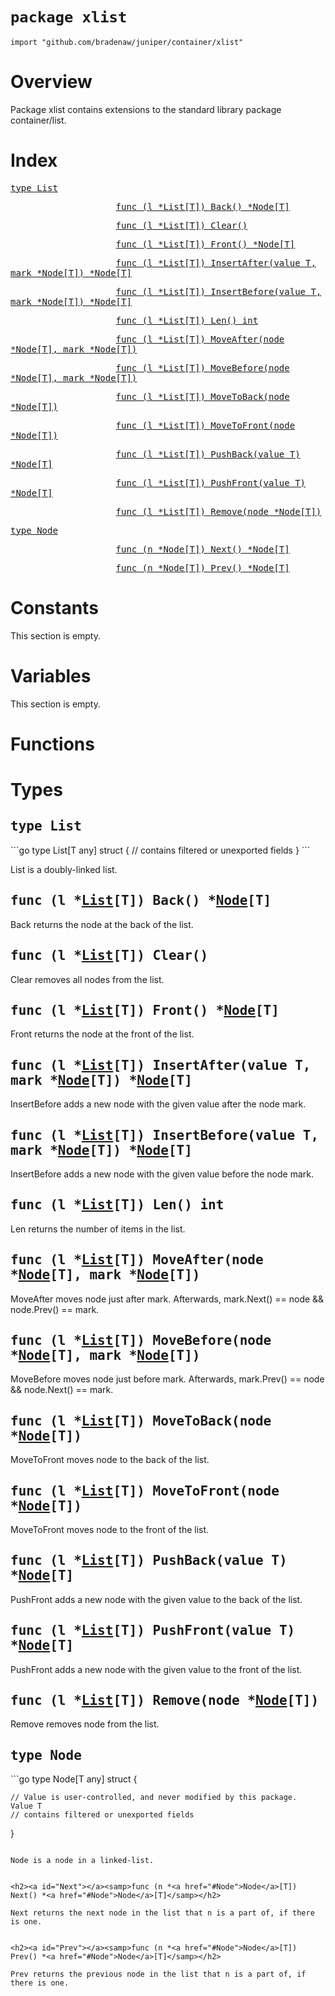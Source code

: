 # `package xlist`

```
import "github.com/bradenaw/juniper/container/xlist"
```

# Overview

Package xlist contains extensions to the standard library package container/list.


# Index

<samp><a href="#List">type List</a></samp>

<samp>&nbsp;&nbsp;&nbsp;&nbsp;&nbsp;&nbsp;&nbsp;&nbsp;&nbsp;&nbsp;&nbsp;&nbsp;&nbsp;&nbsp;&nbsp;&nbsp;&nbsp;&nbsp;&nbsp;&nbsp;<a href="#Back">func (l *List[T]) Back() *Node[T]</a></samp>

<samp>&nbsp;&nbsp;&nbsp;&nbsp;&nbsp;&nbsp;&nbsp;&nbsp;&nbsp;&nbsp;&nbsp;&nbsp;&nbsp;&nbsp;&nbsp;&nbsp;&nbsp;&nbsp;&nbsp;&nbsp;<a href="#Clear">func (l *List[T]) Clear()</a></samp>

<samp>&nbsp;&nbsp;&nbsp;&nbsp;&nbsp;&nbsp;&nbsp;&nbsp;&nbsp;&nbsp;&nbsp;&nbsp;&nbsp;&nbsp;&nbsp;&nbsp;&nbsp;&nbsp;&nbsp;&nbsp;<a href="#Front">func (l *List[T]) Front() *Node[T]</a></samp>

<samp>&nbsp;&nbsp;&nbsp;&nbsp;&nbsp;&nbsp;&nbsp;&nbsp;&nbsp;&nbsp;&nbsp;&nbsp;&nbsp;&nbsp;&nbsp;&nbsp;&nbsp;&nbsp;&nbsp;&nbsp;<a href="#InsertAfter">func (l *List[T]) InsertAfter(value T, mark *Node[T]) *Node[T]</a></samp>

<samp>&nbsp;&nbsp;&nbsp;&nbsp;&nbsp;&nbsp;&nbsp;&nbsp;&nbsp;&nbsp;&nbsp;&nbsp;&nbsp;&nbsp;&nbsp;&nbsp;&nbsp;&nbsp;&nbsp;&nbsp;<a href="#InsertBefore">func (l *List[T]) InsertBefore(value T, mark *Node[T]) *Node[T]</a></samp>

<samp>&nbsp;&nbsp;&nbsp;&nbsp;&nbsp;&nbsp;&nbsp;&nbsp;&nbsp;&nbsp;&nbsp;&nbsp;&nbsp;&nbsp;&nbsp;&nbsp;&nbsp;&nbsp;&nbsp;&nbsp;<a href="#Len">func (l *List[T]) Len() int</a></samp>

<samp>&nbsp;&nbsp;&nbsp;&nbsp;&nbsp;&nbsp;&nbsp;&nbsp;&nbsp;&nbsp;&nbsp;&nbsp;&nbsp;&nbsp;&nbsp;&nbsp;&nbsp;&nbsp;&nbsp;&nbsp;<a href="#MoveAfter">func (l *List[T]) MoveAfter(node *Node[T], mark *Node[T])</a></samp>

<samp>&nbsp;&nbsp;&nbsp;&nbsp;&nbsp;&nbsp;&nbsp;&nbsp;&nbsp;&nbsp;&nbsp;&nbsp;&nbsp;&nbsp;&nbsp;&nbsp;&nbsp;&nbsp;&nbsp;&nbsp;<a href="#MoveBefore">func (l *List[T]) MoveBefore(node *Node[T], mark *Node[T])</a></samp>

<samp>&nbsp;&nbsp;&nbsp;&nbsp;&nbsp;&nbsp;&nbsp;&nbsp;&nbsp;&nbsp;&nbsp;&nbsp;&nbsp;&nbsp;&nbsp;&nbsp;&nbsp;&nbsp;&nbsp;&nbsp;<a href="#MoveToBack">func (l *List[T]) MoveToBack(node *Node[T])</a></samp>

<samp>&nbsp;&nbsp;&nbsp;&nbsp;&nbsp;&nbsp;&nbsp;&nbsp;&nbsp;&nbsp;&nbsp;&nbsp;&nbsp;&nbsp;&nbsp;&nbsp;&nbsp;&nbsp;&nbsp;&nbsp;<a href="#MoveToFront">func (l *List[T]) MoveToFront(node *Node[T])</a></samp>

<samp>&nbsp;&nbsp;&nbsp;&nbsp;&nbsp;&nbsp;&nbsp;&nbsp;&nbsp;&nbsp;&nbsp;&nbsp;&nbsp;&nbsp;&nbsp;&nbsp;&nbsp;&nbsp;&nbsp;&nbsp;<a href="#PushBack">func (l *List[T]) PushBack(value T) *Node[T]</a></samp>

<samp>&nbsp;&nbsp;&nbsp;&nbsp;&nbsp;&nbsp;&nbsp;&nbsp;&nbsp;&nbsp;&nbsp;&nbsp;&nbsp;&nbsp;&nbsp;&nbsp;&nbsp;&nbsp;&nbsp;&nbsp;<a href="#PushFront">func (l *List[T]) PushFront(value T) *Node[T]</a></samp>

<samp>&nbsp;&nbsp;&nbsp;&nbsp;&nbsp;&nbsp;&nbsp;&nbsp;&nbsp;&nbsp;&nbsp;&nbsp;&nbsp;&nbsp;&nbsp;&nbsp;&nbsp;&nbsp;&nbsp;&nbsp;<a href="#Remove">func (l *List[T]) Remove(node *Node[T])</a></samp>

<samp><a href="#Node">type Node</a></samp>

<samp>&nbsp;&nbsp;&nbsp;&nbsp;&nbsp;&nbsp;&nbsp;&nbsp;&nbsp;&nbsp;&nbsp;&nbsp;&nbsp;&nbsp;&nbsp;&nbsp;&nbsp;&nbsp;&nbsp;&nbsp;<a href="#Next">func (n *Node[T]) Next() *Node[T]</a></samp>

<samp>&nbsp;&nbsp;&nbsp;&nbsp;&nbsp;&nbsp;&nbsp;&nbsp;&nbsp;&nbsp;&nbsp;&nbsp;&nbsp;&nbsp;&nbsp;&nbsp;&nbsp;&nbsp;&nbsp;&nbsp;<a href="#Prev">func (n *Node[T]) Prev() *Node[T]</a></samp>


# Constants

This section is empty.

# Variables

This section is empty.

# Functions

# Types

<h2><a id="List"></a><samp>type List</samp></h2>
```go
type List[T any] struct {
	// contains filtered or unexported fields
}
```

List is a doubly-linked list.


<h2><a id="Back"></a><samp>func (l *<a href="#List">List</a>[T]) Back() *<a href="#Node">Node</a>[T]</samp></h2>

Back returns the node at the back of the list.


<h2><a id="Clear"></a><samp>func (l *<a href="#List">List</a>[T]) Clear()</samp></h2>

Clear removes all nodes from the list.


<h2><a id="Front"></a><samp>func (l *<a href="#List">List</a>[T]) Front() *<a href="#Node">Node</a>[T]</samp></h2>

Front returns the node at the front of the list.


<h2><a id="InsertAfter"></a><samp>func (l *<a href="#List">List</a>[T]) InsertAfter(value T, mark *<a href="#Node">Node</a>[T]) *<a href="#Node">Node</a>[T]</samp></h2>

InsertBefore adds a new node with the given value after the node mark.


<h2><a id="InsertBefore"></a><samp>func (l *<a href="#List">List</a>[T]) InsertBefore(value T, mark *<a href="#Node">Node</a>[T]) *<a href="#Node">Node</a>[T]</samp></h2>

InsertBefore adds a new node with the given value before the node mark.


<h2><a id="Len"></a><samp>func (l *<a href="#List">List</a>[T]) Len() int</samp></h2>

Len returns the number of items in the list.


<h2><a id="MoveAfter"></a><samp>func (l *<a href="#List">List</a>[T]) MoveAfter(node *<a href="#Node">Node</a>[T], mark *<a href="#Node">Node</a>[T])</samp></h2>

MoveAfter moves node just after mark. Afterwards, mark.Next() == node && node.Prev() == mark.


<h2><a id="MoveBefore"></a><samp>func (l *<a href="#List">List</a>[T]) MoveBefore(node *<a href="#Node">Node</a>[T], mark *<a href="#Node">Node</a>[T])</samp></h2>

MoveBefore moves node just before mark. Afterwards, mark.Prev() == node && node.Next() == mark.


<h2><a id="MoveToBack"></a><samp>func (l *<a href="#List">List</a>[T]) MoveToBack(node *<a href="#Node">Node</a>[T])</samp></h2>

MoveToFront moves node to the back of the list.


<h2><a id="MoveToFront"></a><samp>func (l *<a href="#List">List</a>[T]) MoveToFront(node *<a href="#Node">Node</a>[T])</samp></h2>

MoveToFront moves node to the front of the list.


<h2><a id="PushBack"></a><samp>func (l *<a href="#List">List</a>[T]) PushBack(value T) *<a href="#Node">Node</a>[T]</samp></h2>

PushFront adds a new node with the given value to the back of the list.


<h2><a id="PushFront"></a><samp>func (l *<a href="#List">List</a>[T]) PushFront(value T) *<a href="#Node">Node</a>[T]</samp></h2>

PushFront adds a new node with the given value to the front of the list.


<h2><a id="Remove"></a><samp>func (l *<a href="#List">List</a>[T]) Remove(node *<a href="#Node">Node</a>[T])</samp></h2>

Remove removes node from the list.


<h2><a id="Node"></a><samp>type Node</samp></h2>
```go
type Node[T any] struct {

	// Value is user-controlled, and never modified by this package.
	Value T
	// contains filtered or unexported fields
}
```

Node is a node in a linked-list.


<h2><a id="Next"></a><samp>func (n *<a href="#Node">Node</a>[T]) Next() *<a href="#Node">Node</a>[T]</samp></h2>

Next returns the next node in the list that n is a part of, if there is one.


<h2><a id="Prev"></a><samp>func (n *<a href="#Node">Node</a>[T]) Prev() *<a href="#Node">Node</a>[T]</samp></h2>

Prev returns the previous node in the list that n is a part of, if there is one.


